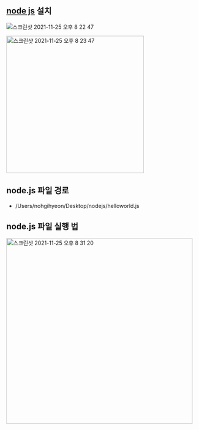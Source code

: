 ## [node js](https://nodejs.org/ko) 설치

![스크린샷 2021-11-25 오후 8 22 47](https://user-images.githubusercontent.com/65120581/143432892-f0c73d46-114b-4b31-9210-60970138c450.png)

<img width="359" alt="스크린샷 2021-11-25 오후 8 23 47" src="https://user-images.githubusercontent.com/65120581/143432928-45296b77-27d2-44d1-849e-17f55e7ae128.png">


## node.js 파일 경로
- /Users/nohgihyeon/Desktop/nodejs/helloworld.js

## node.js 파일 실행 법
<img width="486" alt="스크린샷 2021-11-25 오후 8 31 20" src="https://user-images.githubusercontent.com/65120581/143434077-a50ec65e-3cbc-4b25-a667-f552e784314d.png">
